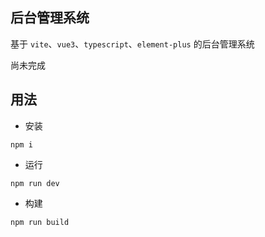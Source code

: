 ## 后台管理系统

基于 `vite`、`vue3`、`typescript`、`element-plus` 的后台管理系统


尚未完成


## 用法

- 安装
 ```
 npm i
 ```
- 运行
 ```
 npm run dev
 ```
- 构建
 ```
 npm run build
 ```
 